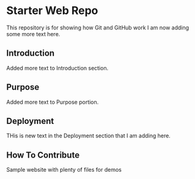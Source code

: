 # Starter Web Repo

This repository is for showing how Git and GitHub work
I am now adding some more text here. 

## Introduction

Added more text to Introduction section. 

## Purpose

Added more text to Purpose portion.

## Deployment

THis is new text in the Deployment section that I am adding here. 

## How To Contribute

Sample website with plenty of files for demos